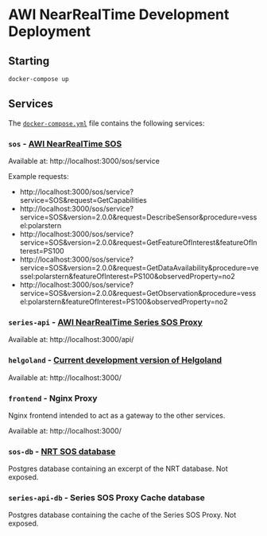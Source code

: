 # AWI NearRealTime Development Deployment

## Starting

```sh
docker-compose up
```

## Services

The [`docker-compose.yml`](https://github.com/52North/awi-nearrealtime/blob/master/docker-compose.yml) file contains the following services:

### `sos` - [AWI NearRealTime SOS](https://github.com/52North/awi-nearrealtime-sos)

Available at: http://localhost:3000/sos/service

Example requests:
* http://localhost:3000/sos/service?service=SOS&request=GetCapabilities
* http://localhost:3000/sos/service?service=SOS&version=2.0.0&request=DescribeSensor&procedure=vessel:polarstern
* http://localhost:3000/sos/service?service=SOS&version=2.0.0&request=GetFeatureOfInterest&featureOfInterest=PS100
* http://localhost:3000/sos/service?service=SOS&version=2.0.0&request=GetDataAvailability&procedure=vessel:polarstern&featureOfInterest=PS100&observedProperty=no2
* http://localhost:3000/sos/service?service=SOS&version=2.0.0&request=GetObservation&procedure=vessel:polarstern&featureOfInterest=PS100&observedProperty=no2


### `series-api` - [AWI NearRealTime Series SOS Proxy](https://github.com/52North/awi-nearrealtime-series-proxy)

Available at: http://localhost:3000/api/

### `helgoland` - [Current development version of Helgoland](https://github.com/52North/helgoland/tree/feature/angularUpgrade)

Available at: http://localhost:3000/

### `frontend` - Nginx Proxy

Nginx frontend intended to act as a gateway to the other services.

Available at: http://localhost:3000/

### `sos-db` - [NRT SOS database](https://github.com/52North/awi-nearrealtime-example-db)

Postgres database containing an excerpt of the NRT database. Not exposed.

### `series-api-db` - Series SOS Proxy Cache database

Postgres database containing the cache of the Series SOS Proxy. Not exposed.
